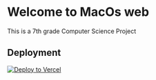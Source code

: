 # Welcome to MacOs web
This is a 7th grade Computer Science Project
## Deployment
[![Deploy to Vercel](https://binbashbanana.github.io/deploy-buttons/buttons/remade/vercel.svg)](https://vercel.com/new/clone?repository-url=https://https://github.com/RacerPilot2011/macos-web)
